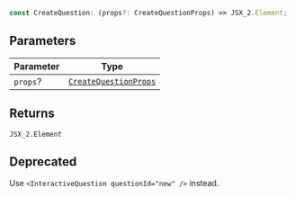 ```ts
const CreateQuestion: (props?: CreateQuestionProps) => JSX_2.Element;
```

## Parameters

| Parameter | Type |
| ------ | ------ |
| `props`? | [`CreateQuestionProps`](CreateQuestionProps.md) |

## Returns

`JSX_2.Element`

## Deprecated

Use `<InteractiveQuestion questionId="new" />` instead.
